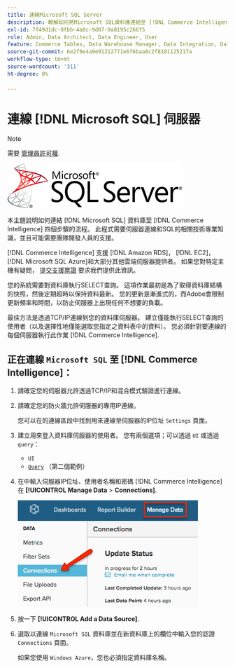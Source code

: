 ```yaml
---
title: 連線Microsoft SQL Server
description: 瞭解如何將Microsoft SQL資料庫連結至 [!DNL Commerce Intelligence] 四個步驟的流程。
exl-id: 7f49d1dc-8fbb-4a8c-9d07-9a8195c266f5
role: Admin, Data Architect, Data Engineer, User
feature: Commerce Tables, Data Warehouse Manager, Data Integration, Data Import/Export, SQL Report Builder
source-git-commit: 6e2f9e4a9e91212771e6f6baa8c2f8101125217a
workflow-type: tm+mt
source-wordcount: '311'
ht-degree: 0%

---
```


# 連線 [!DNL Microsoft SQL] 伺服器

>[!NOTE]
>
>需要 [管理員許可權](../../../administrator/user-management/user-management.md).

![](../../../assets/MicrosoftSQLServer-logo.png)

本主題說明如何連結 [!DNL Microsoft SQL] 資料庫至 [!DNL Commerce Intelligence] 四個步驟的流程。 此程式需要伺服器連線和SQL的相關技術專業知識，並且可能需要團隊開發人員的支援。

[!DNL Commerce Intelligence] 支援 [!DNL Amazon RDS]， [!DNL EC2]， [!DNL Microsoft SQL Azure]和大部分其他雲端伺服器提供者。 如果您對特定主機有疑問， [提交支援票證](https://experienceleague.adobe.com/docs/commerce-knowledge-base/kb/troubleshooting/miscellaneous/mbi-service-policies.html) 要求我們提供此資訊。

您的系統需要對資料庫執行SELECT查詢。 這項作業最初是為了取得資料庫結構的快照，然後定期超時以保持資料最新。 您的更新是漸進式的，而Adobe會限制更新頻率和時間，以防止伺服器上出現任何不想要的負載。

最佳方法是透過TCP/IP連線到您的資料庫伺服器。 建立僅能執行SELECT查詢的使用者（以及選擇性地僅能選取您指定之資料表中的資料）。 您必須針對要連線的每個伺服器執行此作業 [!DNL Commerce Intelligence].

## 正在連線 `Microsoft SQL` 至 [!DNL Commerce Intelligence]：

1. 請確定您的伺服器允許透過TCP/IP和混合模式驗證進行連線。

1. 請確定您的防火牆允許伺服器的專用IP連線。

   您可以在的連線區段中找到用來連線至伺服器的IP位址 `Settings` 頁面。

1. 建立用來登入資料庫伺服器的使用者。 您有兩個選項；可以透過 `UI` 或透過 `query`：
   * `UI`
   * [`Query`](http://sqlserverplanet.com/security/add-user) （第二個範例）

1. 在中輸入伺服器IP位址、使用者名稱和密碼 [!DNL Commerce Intelligence] 在 **[!UICONTROL Manage Data** > **Connections]**.

   ![](../../../assets/manage-data-connections.png)

1. 按一下 **[!UICONTROL Add a Data Source]**.

1. 選取以連線 `Microsoft SQL` 資料庫並在新資料庫上的欄位中輸入您的認證 `Connections` 頁面。

   如果您使用 `Windows Azure`，您也必須指定資料庫名稱。
